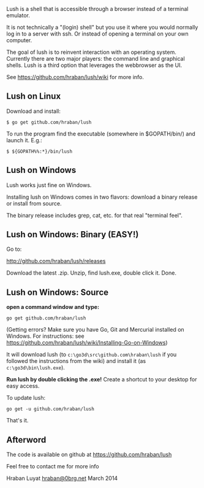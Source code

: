 Lush is a shell that is accessible through a browser instead of a terminal
emulator.

It is not technically a "(login) shell" but you use it where you would normally
log in to a server with ssh. Or instead of opening a terminal on your own computer.

The goal of lush is to reinvent interaction with an operating system. Currently
there are two major players: the command line and graphical shells. Lush is a
third option that leverages the webbrowser as the UI.

See https://github.com/hraban/lush/wiki for more info.

## Lush on Linux

Download and install:

    $ go get github.com/hraban/lush

To run the program find the executable (somewhere in $GOPATH/bin/) and launch
it. E.g.:

    $ ${GOPATH%%:*}/bin/lush

## Lush on Windows

Lush works just fine on Windows.

Installing lush on Windows comes in two flavors: download a binary release or
install from source.

The binary release includes grep, cat, etc. for that real "terminal feel".

## Lush on Windows: Binary (EASY!)

Go to:

http://github.com/hraban/lush/releases

Download the latest .zip. Unzip, find lush.exe, double click it. Done.

## Lush on Windows: Source

**open a command window and type:**

    go get github.com/hraban/lush

(Getting errors? Make sure you have Go, Git and Mercurial installed on Windows.
For instructions: see
https://github.com/hraban/lush/wiki/Installing-Go-on-Windows)

It will download lush (to `c:\go3d\src\github.com\hraban\lush` if you followed
the instructions from the wiki) and install it (as `c:\go3d\bin\lush.exe`).

**Run lush by double clicking the .exe!** Create a shortcut to your desktop for easy access.

To update lush:

    go get -u github.com/hraban/lush

That's it.

## Afterword

The code is available on github at https://github.com/hraban/lush

Feel free to contact me for more info

Hraban Luyat
hraban@0brg.net
March 2014
